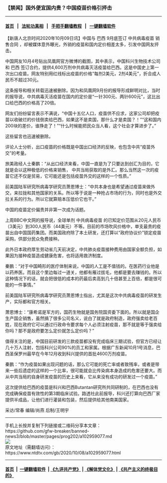 ### 【禁闻】国外便宜国内贵？中国疫苗价格引抨击
------------------------

#### [首页](https://github.com/gfw-breaker/banned-news3/blob/master/README.md) &nbsp;&nbsp;|&nbsp;&nbsp; [法轮功真相](https://github.com/begood0513/basic/blob/master/README.md)  &nbsp;&nbsp;|&nbsp;&nbsp; [手把手翻墙教程](https://github.com/gfw-breaker/guides/wiki)  &nbsp;&nbsp;|&nbsp;&nbsp; [一键翻墙软件](https://github.com/gfw-breaker/nogfw/blob/master/README.md)  



<div><div class="post_content" itemprop="articleBody">
 <p>
  【新唐人北京时间2020年10月09日讯】中国与
  <ok href="https://www.ntdtv.com/gb/巴西.htm">
   巴西
  </ok>
  9月底签订
  <ok href="https://www.ntdtv.com/gb/中共病毒疫苗.htm">
   中共病毒疫苗
  </ok>
  <ok href="https://www.ntdtv.com/gb/销售合同.htm">
   销售合同
  </ok>
  ，却被媒体意外曝光，外销的疫苗和国内定价相差太多，引发中国网友抨击。
 </p>
 <p>
  中国网友10月4号贴出凤凰网官方微博的截图，其中表示，中国科兴生物技术公司和
  <ok href="https://www.ntdtv.com/gb/巴西.htm">
   巴西
  </ok>
  签订合约，提供4,600万剂中共病毒灭活疫苗给巴西。这是中国史上第一次出口疫苗。网友特别用红线标出疫苗的价格“每剂2美元，2剂4美元”，折合成人民币不超过30元。
 </p>
 <p>
  这条报导和相关转载迅速被删除。因为和凤凰网9月份的报导形成鲜明对比，当时的报导说，中共病毒灭活疫苗在国内的定价是“一针300元、两针600元”，这比出口给巴西的价格高了20倍。
 </p>
 <p>
  网友们纷纷留言表示不满说，“中国十五亿人口，疫苗供不应求，这家公司却把疫苗以收破烂的价钱倒卖给巴西，如果这不是卖国，那什么才是卖国？！”“这和国内200块的差价，谁挣走了！”“什么时候能把民众当人看，这个社会才算进步了。”
 </p>
 <p>
  这些留言也迅速被删除。
 </p>
 <p>
  评论人士分析，出口疫苗的价格既是中国出口经济的反映，也包含中共“疫苗外交”的考量。
 </p>
 <p>
  旅美政经人士秦鹏：“从出口经济来看，中国一直是为了只要达到创汇为目的，它就是会以这种极低的价格来销售， 中共当局获取的是外汇。那么当然这一次的疫苗它还不仅是贸易，它可能还是包括疫苗外交的这样的一个性质。”
 </p>
 <p>
  前美国陆军研究所病毒学研究员萧恩博士：“中共本身也是希望通过疫苗来做外交，来拉拢和其他国家的关系。所以等于说是一种抢占市场的行为，同时也是外交拉关系的行为。所以它就算赔本压低价它也干。”
 </p>
 <p>
  中国的疫苗定价偏贵并非第一次成为话题。
 </p>
 <p>
  上周BBC中文网的报导说，全球单剂
  <ok href="https://www.ntdtv.com/gb/中共病毒疫苗.htm">
   中共病毒疫苗
  </ok>
  的已知定价范围从20元人民币（3美元）到300人民币（44美元）不等。目前的市场吹风价格中，单支最贵的疫苗出自中国国药集团。而美国政府除了本土研发，还打算以“政府协议价”锁定疫苗采购，供部分民众免费接种。
 </p>
 <p>
  此外日本政府厚生劳动省几天前决定，中共肺炎疫苗接种费用由国家全额负担，如果因为接种疫苗造成健康危害，也将适用救济制度。
 </p>
 <p>
  秦鹏：“对于中国畸形的医疗体制来说，中国的人工是不值钱的。在医药行业他是以药养医。而且这个里边每过一道关，他都有雁过拔毛，他都是要去赚钱的。所以这种情况下的话，就会把很低的成本的药最后卖高到几十倍甚至上百倍，都是很可能的一件事情。”
 </p>
 <p>
  前美国陆军研究所病毒学研究员萧恩博士指出，尤其是这次中共病毒疫苗的研发生产，实际都和官方相关。
 </p>
 <p>
  萧恩博士：“康希诺是军方的，国药生物就是国务院国资委下面的。所以就是国企生产国企销售，虽然搞了很多公司名义，说白了就是政府制造，政府强卖给老百姓，现在政府它可以通过行政命令要求每个人必须注射疫苗，那不就是等于强卖给你吗？那不是政府要怎么定价就怎么定价吗？”
 </p>
 <p>
  值得关注的是，中国目前研发的三款疫苗都没有完成临床三期试验，但官方已经让几十万人注射，包括科兴公司90%的员工和家属。根据广东新闻10月1号消息，巴西圣保罗州最早在今年12月收到科兴提供的首批4600万剂疫苗。
 </p>
 <p>
  秦鹏：“作为疫苗如果出现问题的话，那么它可能的死亡率或者致残率，或者是带来一些后遗症的这样的一个比率，很可能就会比传染病本身造成的危害还要大。而从中共当局的自身研发疫苗的历史上来看，它从来没有成功的研发过一个疫苗。”
 </p>
 <p>
  这次提供给巴西的疫苗是科兴和巴西Butantan研究所共同研制的，在巴西也没有完成确保疫苗有效性的第3期临床试验。路透社此前报导，科兴还打算向巴西厂家提供半成品，让他们进行灌装和包装，然后提供给其他南美国家。
 </p>
 <p>
  采访/常春 编辑/尚燕 后制/王明宇
 </p>
 <div class="single_ad">
 </div>
</div>
</div>
<hr/>
手机上长按并复制下列链接或二维码分享本文章：<br/>
https://github.com/gfw-breaker/banned-news3/blob/master/pages/prog202/a102959077.md <br/>
<a href='https://github.com/gfw-breaker/banned-news3/blob/master/pages/prog202/a102959077.md'><img src='https://github.com/gfw-breaker/banned-news3/blob/master/pages/prog202/a102959077.md.png'/></a> <br/>
原文地址（需翻墙访问）：https://www.ntdtv.com/gb/2020/10/08/a102959077.html


------------------------
#### [首页](https://github.com/gfw-breaker/banned-news3/blob/master/README.md) &nbsp;|&nbsp; [一键翻墙软件](https://github.com/gfw-breaker/nogfw/blob/master/README.md) &nbsp;| [《九评共产党》](https://github.com/gfw-breaker/9ping.md/blob/master/README.md#九评之一评共产党是什么) | [《解体党文化》](https://github.com/gfw-breaker/jtdwh.md/blob/master/README.md) | [《共产主义的终极目的》](https://github.com/gfw-breaker/gczydzjmd.md/blob/master/README.md)


<img src='http://gfw-breaker.win/banned-news3/pages/prog202/a102959077.md' width='0px' height='0px'/>